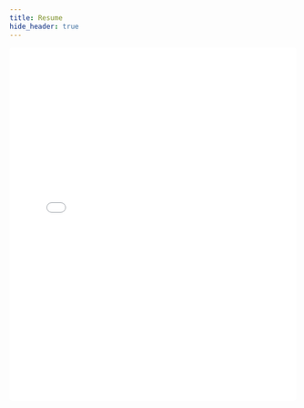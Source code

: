 ```yaml
---
title: Resume
hide_header: true
---
```


<div style="background-color: white; padding: 10px; border-radius: 5px;">
  <iframe src="{{ '/assets/resume.pdf#pagemode=none' | relative_url }}" type="application/pdf" width="100%" height="600px" style="border: none;">
    <p>Your browser does not support PDFs. <a href="{{ '/assets/resume.pdf' | relative_url }}">Download the PDF</a>.</p>
  </iframe>
</div>
